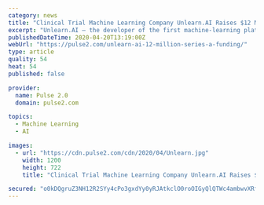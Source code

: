 ```yaml
---
category: news
title: "Clinical Trial Machine Learning Company Unlearn.AI Raises $12 Million"
excerpt: "Unlearn.AI — the developer of the first machine-learning platform that creates Digital Twins used to populate Intelligent Control Arms in clinical studies — has announced that it has closed a $12 million Series A Unlearn.AI — the developer of the first machine-learning platform that creates Digital Twins used to populate Intelligent ..."
publishedDateTime: 2020-04-20T13:19:00Z
webUrl: "https://pulse2.com/unlearn-ai-12-million-series-a-funding/"
type: article
quality: 54
heat: 54
published: false

provider:
  name: Pulse 2.0
  domain: pulse2.com

topics:
  - Machine Learning
  - AI

images:
  - url: "https://cdn.pulse2.com/cdn/2020/04/Unlearn.jpg"
    width: 1200
    height: 722
    title: "Clinical Trial Machine Learning Company Unlearn.AI Raises $12 Million"

secured: "o0kDQgruZ3NH12R2SYy4cPo3gxdYy0yRJAtkclO0roOIGyQlQTWc4ambwvXRfIJX+deAIz8+Uc3p7dytHypgDcs65qm1l8X/4MGSQKpZnDCQ3Mau/VACBoRN0qfGMzKLPe5INa8ZMcj/HUAOY7rt5K0HXZMbS8TzCVoyt5Lc4EdAnXRd801MRBzBGVfTjhkQ3cHv+Ixs8F39VKGVsgqPwojewjYQWRqQpu738UIipFyowtEzJS+AR4GelwR8U2UQwj8VfoR+Ok5NEMSJNHaIPG0lhPtc/TokY9/MyKjY8Kx/2hUyfMSZQ77rjtGWFc/m;aIdcPY8jndtgfhOHXN/dYg=="
---
```


